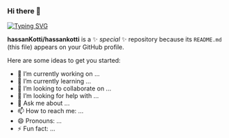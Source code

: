 ### Hi there 👋

[![Typing SVG](https://readme-typing-svg.herokuapp.com?font=century+gothic&size=25&duration=6000&center=true&vCenter=true&lines=Front-end+Developer;With+little+bit+of+Backend+knowledge;3%2B+Years+of+coding+experience;Always+learning+new+things)](https://git.io/typing-svg)

**hassanKotti/hassankotti** is a ✨ _special_ ✨ repository because its `README.md` (this file) appears on your GitHub profile.

Here are some ideas to get you started:

- 🔭 I’m currently working on ...
- 🌱 I’m currently learning ...
- 👯 I’m looking to collaborate on ...
- 🤔 I’m looking for help with ...
- 💬 Ask me about ...
- 📫 How to reach me: ...
- 😄 Pronouns: ...
- ⚡ Fun fact: ...

